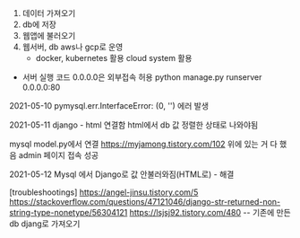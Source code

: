  1. 데이터 가져오기
 2. db에 저장
 3. 웹앱에 불러오기
 4. 웹서버, db aws나 gcp로 운영
 	- docker, kubernetes 활용 cloud system 활용

- 서버 실행 코드
0.0.0.0은 외부접속 허용
python manage.py runserver 0.0.0.0:80

2021-05-10
pymysql.err.InterfaceError: (0, '')
에러 발생

2021-05-11
django - html 연결함
html에서 db 값 정렬한 상태로 나와야됨

mysql model.py에서 연결
https://myjamong.tistory.com/102
위에 있는 거 다 했음
admin 페이지 접속 성공

2021-05-12
Mysql 에서 Django로 값 안불러와짐(HTML로) - 해결




[troubleshootings]
https://angel-jinsu.tistory.com/5
https://stackoverflow.com/questions/47121046/django-str-returned-non-string-type-nonetype/56304121
https://lsjsj92.tistory.com/480 -- 기존에 만든 db djang로 가져오기